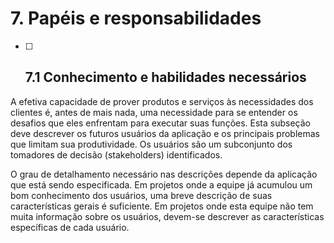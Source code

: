 # 7. Papéis e responsabilidades

* [ ] ## 7.1 Conhecimento e habilidades necessários

A efetiva capacidade de prover produtos e serviços às necessidades dos clientes é, antes de mais nada, uma necessidade para se entender os desafios que eles enfrentam para executar suas funções. Esta subseção deve descrever os futuros usuários da aplicação e os principais problemas que limitam sua produtividade. Os usuários são um subconjunto dos tomadores de decisão \(stakeholders\) identificados.

O grau de detalhamento necessário nas descrições depende da aplicação que está sendo especificada. Em projetos onde a equipe já acumulou um bom conhecimento dos usuários, uma breve descrição de suas características gerais é suficiente. Em projetos onde esta equipe não tem muita informação sobre os usuários, devem-se descrever as características específicas de cada usuário.

